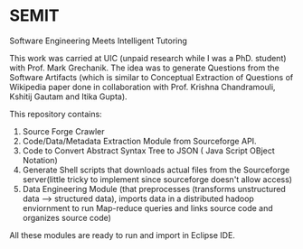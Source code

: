 # SEMIT
Software Engineering Meets Intelligent Tutoring


This work was carried at UIC (unpaid research while I was a PhD. student) with Prof. Mark Grechanik. The idea was to generate Questions from the Software Artifacts (which is similar to Conceptual Extraction of Questions of Wikipedia paper done in collaboration with Prof. Krishna Chandramouli, Kshitij Gautam and Itika Gupta).


This repository contains:

1. Source Forge Crawler
2. Code/Data/Metadata Extraction Module from Sourceforge API.
3. Code to Convert Abstract Syntax Tree to JSON ( Java Script OBject Notation)
4. Generate Shell scripts that downloads actual files from the Sourceforge server(little tricky to implement since sourceforge doesn't allow access)
5. Data Engineering Module (that preprocesses (transforms unstructured data --> structured data), imports data in a distributed hadoop enviornment to run Map-reduce queries and links source code and organizes source code) 


 All these modules are ready to run and import in Eclipse IDE.

